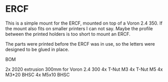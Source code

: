 # ERCF

This is a simple mount for the ERCF, mounted on top of a Voron 2.4 350.
If the mount also fits on smaller printers I can not say. Maybe the profile between the printed holders is too short to mount an ERCF.

The parts were printed before the ERCF was in use, so the letters were designed to be glued in place.


BOM

2x 2020 extrusion 300mm for Voron 2.4 300
4x T-Nut M3
4x T-Nut M5
4x M3*20 BHSC
4x M5x10 BHSC
